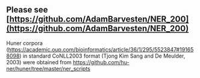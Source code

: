 ## Please see [https://github.com/AdamBarvesten/NER_200](https://github.com/AdamBarvesten/NER_200) ##

Huner corpora (https://academic.oup.com/bioinformatics/article/36/1/295/5523847#191658098) in standard CoNLL2003 format (Tjong Kim Sang and De Meulder, 2003) were obtained from https://github.com/hu-ner/huner/tree/master/ner_scripts

